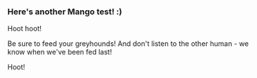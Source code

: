 ### Here's another Mango test! :)

Hoot hoot!

Be sure to feed your greyhounds! And don't listen to the other human - we know when we've been fed last!

Hoot!
